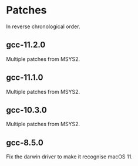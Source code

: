 # Patches

In reverse chronological order.

## gcc-11.2.0

Multiple patches from MSYS2.

## gcc-11.1.0

Multiple patches from MSYS2.

## gcc-10.3.0

Multiple patches from MSYS2.

## gcc-8.5.0

Fix the darwin driver to make it recognise macOS 11.
